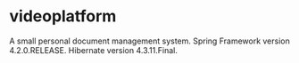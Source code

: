 # videoplatform
 A small personal document management system.
 Spring Framework version 4.2.0.RELEASE.
 Hibernate version 4.3.11.Final.
